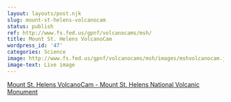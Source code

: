 ```yaml
---
layout: layouts/post.njk
slug: mount-st-helens-volcanocam
status: publish
ref: http://www.fs.fed.us/gpnf/volcanocams/msh/
title: Mount St. Helens VolcanoCam
wordpress_id: '47'
categories: Science
image: http://www.fs.fed.us/gpnf/volcanocams/msh/images/mshvolcanocam.jpg
image-text: Live image
---
```


[Mount St. Helens VolcanoCam - Mount St. Helens National Volcanic Monument](http://www.fs.fed.us/gpnf/volcanocams/msh/)



